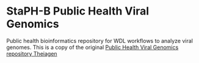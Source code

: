 # StaPH-B Public Health Viral Genomics
Public health bioinformatics repository for WDL workflows to analyze viral genomes. This is a copy of the original [Public Health Viral Genomics repository Theiagen](https://github.com/theiagen/public_health_viral_genomics)
